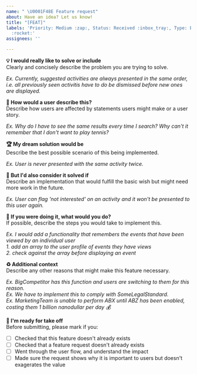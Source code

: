 ```yaml
---
name: " \U0001F48E Feature request"
about: Have an idea? Let us know!
title: "[FEAT]"
labels: 'Priority: Medium :zap:, Status: Received :inbox_tray:, Type: Enhancement
  :rocket:'
assignees: ''

---
```


**💡 I would really like to solve or include**   
Clearly and concisely describe the problem you are trying to solve.   

*Ex. Currently, suggested activities are always presented in the same order, i.e. all previously seen activitis have to do be dismissed before new ones are displayed.*   

**👶 How would a user describe this?**   
Describe how users are affected by statements users might make or a user story.  
  
  
*Ex. Why do I have  to see the same results every time I search? Why can't it remember that I don't want to play tennis?*   

**🏆 My dream solution would be**  
Describe the best possible scenario of this being implemented.  

*Ex. User is never presented with the same activity twice.*  

**:2nd_place_medal: But I'd also consider it solved if**    
Describe an implementation that would fulfill the basic wish but might need more work in the future.  

*Ex. User can flag 'not interested' on an activity and it won't be presented to this user again.*  

**💭 If you were doing it, what would you do?**   
If possible, describe the steps you would take to implement this.   

*Ex. I would add a functionality that remembers the events that have been viewed by an individual user*   
*1. add an array to the user profile of events they have views*   
*2. check against the array before displaying an event*    

**♻️ Additional context**  
Describe any other reasons that might make this feature necessary.  

*Ex. BigCompetitor has this function and users are switching to them for this reason.*    
*Ex. We have to implement this to comply with SomeLegalStandard.*    
*Ex. MarketingTeam is unable to perform ABX until ABZ has been enabled, costing them 1 billion nanodullar per day 💰*

**🚀 I'm ready for take off**  
Before submitting, please mark if you:  
- [ ] Checked that this feature doesn't already exists  
- [ ] Checked that a feature request doesn't already exists  
- [ ] Went through the user flow, and understand the impact  
- [ ] Made sure the request shows why it is important to users but doesn't exagerates the value
